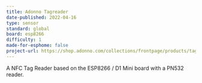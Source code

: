 ```yaml
---
title: Adonno Tagreader
date-published: 2022-04-16
type: sensor
standard: global
board: esp8266
difficulty: 1
made-for-esphome: false
project-url: https://shop.adonno.com/collections/frontpage/products/tag-reader-sandwitch-version
---
```


A NFC Tag Reader based on the ESP8266 / D1 Mini board with a PN532 reader.
